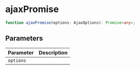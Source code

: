 <!--
 * @Author: haifeng.lu haifeng.lu@ly.com
 * @Date: 2022-12-20 10:39:07
 * @LastEditors: haifeng.lu
 * @LastEditTime: 2022-12-20 10:39:09
 * @Description: 
-->
# ajaxPromise

```ts
function ajaxPromise(options: AjaxOptions): Promise<any>;
```

## Parameters

| Parameter | Description |
|-----------|-------------|
| `options` | |
